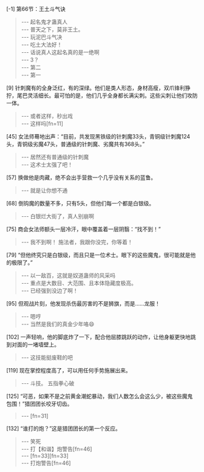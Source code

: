 
[-1] 第66节：王土斗气诀
>--- 起名鬼才蛊真人<br>
>--- 普天之下，莫非王土。<br>
>--- 玩泥巴斗气决<br>
>--- 吃土大法好！<br>
>--- 话说真人这起名真的是一绝啊<br>
>--- 3？<br>
>--- 第二<br>
>--- 第一<br>

[9] 针刺魔有的全身泛红，有的深绿。他们是类人形态，身材高瘦，双爪锋利狰狞，尾巴灵活细长。最可怕的是，他们几乎全身都长满尖刺。这些尖刺让他们攻防一体。
>--- 或者这样，秒出戏<br>
>--- 这样吗[fn=11]<br>

[45] 女法师蓦地出声：“目前，共发现黑铁级的针刺魔33头，青铜级针刺魔124头，青铜级劣魔47头，普通级的针刺魔、劣魔共有368头。”
>--- 居然还有普通级的针刺魔<br>
>--- 这术士太强了吧！<br>

[57] 换做他是肉藏，绝不会出手营救一个几乎没有关系的蓝鲁。
>--- 就是让你想不通<br>

[68] 倒钩魔的数量不多，只有5头，但他们每一个都是白银级。
>--- 白银烂大街了，真人别崩啊<br>

[75] 商会女法师额头一层冷汗，眼中覆盖着一层阴翳：“找不到！”
>--- 我不到啊！
施法者，我跟你没完，你等着！<br>

[79] “但他终究只是白银级，而且只是一位术士。眼下的这些魔鬼，很可能就是他的极限了。”
>--- 以一敌百，这就是奴道蛊师的风采吗<br>
>--- 重点是大数目、大范围、且本体隐藏度极高。<br>
>--- 已经强到没边了啊！<br>

[95] 但观战片刻，他发现杀伤最厉害的不是狮旗，而是……龙服！
>--- 嗯哼<br>
>--- 当然是我们的真金少年咯😄<br>

[102] 一声轻响，他的脚底炸了一下，配合他屈膝跳跃的动作，让他身躯更快地跳到对面的一堵墙壁上。
>--- 这技能挺废鞋的吧<br>

[119] 现在掌控程度高了，可以用任何手势施展出来。
>--- 斗技。  五指拳心破<br>

[125] “可恶，如果不是之前黄金潮蛇暴动，我们人数怎么会这么少，被这些魔鬼包围！”猎团团长咬牙切齿。
>--- [fn=31]<br>

[132] “谁打的炮？”这是猎团团长的第一个反应。
>--- 笑死<br>
>--- 打【和谐】炮警告[fn=46]<br>
>--- [fn=33][fn=33]<br>
>--- 打炮警告[fn=46]<br>
